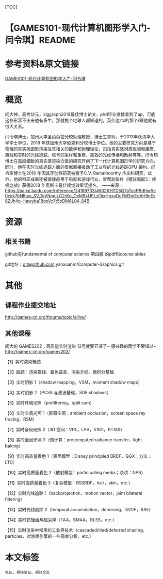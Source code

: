 [TOC]

# 【GAMES101-现代计算机图形学入门-闫令琪】README

# 参考资料&原文链接

[GAMES101-现代计算机图形学入门-闫令琪](https://www.bilibili.com/video/BV1X7411F744)

# 概览

闫大神，高考状元，siggraph2019最佳博士论文，phd毕业直接拿到了ap，可能这些形容不出来他有多牛，那就挑个地球人都知道的，英伟达rtx的那个r跟他就有很大关系。

闫令琪博士，加州大学圣芭芭拉分校助理教授，博士生导师，于2013年获清华大学学士学位，2018 年获加州大学伯克利分校博士学位。他的主要研究方向是基于物理的真实感图形渲染及其相关的数学和物理理论，包括真实感材质观测和建模、离线和实时的光线追踪、信号的采样和重建、高效的光线传播和散射等等。闫令琪博士在高度细致的真实感渲染方面的研究开创了下一代计算机图形学的研究方向，同时，他在实时光线追踪方面的贡献直接推动了工业界的光线追踪GPU 架构。闫令琪博士在2018 年因其开创性研究被授予C.V. Ramamoorthy 杰出科研奖。此外，他的科研成果还被直接应用于电影和游戏行业，曾帮助影片《猩球崛起3：终极之战》获得2018 年奥斯卡最佳视觉效果奖提名。
——来源：https://baike.baidu.com/reference/24169733/4502KHTD5Q7oTocP8dfmr5c0ckk7bNIhse_SV_1vVNmuLG2rKd_OxMBkUFLzI3jxHgxpDcFM3tnEoAH9nEs8ZJh4o-Hawyba18ooVc7t5oDM4L04_84B

# 资源

## 相关书籍

github有fundamental of computer science 第四版 的pdf和course sides   

git地址：git@github.com:yanxuanm/Computer-Graphics.git

# 其他

## 课程作业提交地址

http://games-cn.org/forums/topic/allhw/

## 其他课程

闫大的 GAMES202：高质量实时渲染 13号就要开课了~
感兴趣的同学不要错过~
http://games-cn.org/games202/

【1】实时渲染概述

【2】回顾：渲染管线、着色语言、渲染方程、微积分基础

【3】实时阴影 1（shadow mapping，VSM，moment shadow maps）

【4】实时阴影 2（PCSS 与滤波基础，SDF shadows）

【5】实时环境光照（prefiltering，split sum）

【6】实时全局光照 1（屏幕空间：ambient occlusion，screen space ray tracing，RSM）

【7】实时全局光照 2（3D 空间：VPL，LPV，VXGI，RTXGI）

【8】实时全局光照 3（预计算：precomputed radiance transfer，light baking）

【9】实时高质量着色 1（表面模型：Disney principled BRDF，GGX；方法：LTC）

【10】实时高质量着色 2（散射模型：participating media；杂项：NPR）

【11】实时高质量着色 3（复杂模型：BSSRDF，hair，skin，etc.）

【12】实时光线追踪 1（backprojection，motion vector，joint bilateral filtering）

【13】实时光线追踪 2（temporal accumulation，denoising，SVGF，RAE）

【14】实时抗锯齿与超采样（TAA，SMAA，DLSS，etc.）

【15】实时渲染中常用的工业界技术（cascaded/tiled/deferred shading，particles，对游戏引擎的一些简单分析，etc.）

# 本文标签

`笔记`、`视频笔记`、`视频全览`